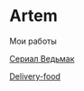 # Artem
Мои работы

[Сериал Ведьмак](https://ZireaelPX.github.io/Ведьмак(вёрстка)/ "Мой промо-сайт Ведьмак")

[Delivery-food](https://ZireaelPX.github.io/Ведьмак(вёрстка)/ "Доставка еды")
